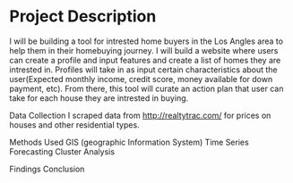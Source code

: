 
# Project Description
I will be building a tool for intrested home buyers in the Los Angles area to help them in their homebuying journey. I will build a website where users can create a profile and input features and create a list of homes they are intrested in. Profiles will take in as input certain characteristics about the user(Expected monthly income, credit score, money available for down payment, etc). From there, this tool will curate an action plan that user can take for each house they are intrested in buying.

Data Collection
I scraped data from http://realtytrac.com/ for prices on houses and other residential types.

Methods Used
GIS (geographic Information System)
Time Series Forecasting
Cluster Analysis

Findings
Conclusion
